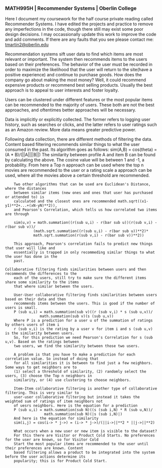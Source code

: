 ### MATH995H | Recommender Systems | Oberlin College

Here I document my coursework for the half course private reading called Recommender Systems. I have edited the projects and practice to remove any imperfections in the code, though there still may exist some poor design decisions. I may occassionally update this work to improve the code and add comments. If there are any faults that you see please contact me: tmartin2@oberlin.edu

Recommendation systems sift user data to find which items are most relevant or important.
  The system then recommends items to the users based on their preferences. The behavior of
	the user must be recorded in order to maximize the likelihood that the user will return to
    the site(have a positive experience) and continue to purchase goods. How does the company
    go about making the most money? Well, it could recommend expensive products or recommend best
    selling products. Usually the best approach is to appeal to user interests and foster loyalty.

 Users can be clustered under different features or the most popular items can be recommended to
	the majority of users. These both are not the best approaches, and oftentimes better approaches
	will be necessary.

 Data is implicitly or explicitly collected. The former refers to logging user history, such as
	searches or clicks, and the latter refers to user ratings such as an Amazon review. More data
	means greater predictive power.

 Following data collection, there are different methods of filtering the data.
	Content based filtering recommends similar things to what the user consumed in the past.
		Its algorithm goes as follows: sim(A,B) = cos(theta) = (A * B)/(||A||||B||)
		The similarity between profile A and item B can be found by calculating the above.
		The cosine value will be between 1 and -1, a probability. From here a Top n approach
		can be used where the top n movies are recommended to the user or a rating scale a
		approach can be used, where all the movies above a certain threshold are recommended.

		Two other algorithms that can be used are Euclidean's Distance, where the distances
		between similar items (new ones and ones that user has purchased or attended to) is
		calculated and the closest ones are recommended math.sqrt((x1-y1)**2+...+(xN-yN)**2)),
		and Pearson's Correlation, which tells us how correlated two items are through

		sim(u,v) = math.summation((r(sub u,i) - r(bar sub u))(r(sub v,i) - r(bar sub v))/
				 (math.sqrt.summation((r(sub u,i) - r(bar sub u))**2)*
				 math.sqrt.summation(r(sub v,i) - r(bar sub v))**2))

		This approach, Pearson's correlation fails to predict new things that user will like and
		essentially is trapped in only recommeding similar things to what the user has done in the
		past.

	Collaborative filtering finds similarities between users and then recommends the differences to the
		each of the users, still try to make sure the different items share some similarity to the items
		that where similar between the users.

		User-User collaborative filtering finds similarities between users based on their data and then
		recommends items between the users. This is good if the number of users is small.
		P (sub u,i) = math.summation(sub v)((r (sub v,i) * s (sub u,v))/
				    math.summation(sub v)(s (sub u,v))
		Where P is a prediction for a user u of the summation of ratings by others users of item i
		r (sub v,i) is the rating by a user v for item i and s (sub u,v) is the similarity between users.
		So, for this prediction we need Pearson's Correlation for s (sub u,v). Based on the ratings between
		two users, we find the similarity between those two users.

		A problem is that you have to make a prediction for each correlation value. So instead of doing that
		for all similarities it is between to find just a few neighbors. Some ways to get neighbors are to
		(1) select a threshold of similarity, (2) randomly select the users, (3) choose the Top n neighbors in
		similarity, or (4) use clustering to choose neighbors.

		Item-Item collaborative filtering is another type of collaborative filtering. This is very similar to
		user-user collaborative filtering but instead it takes the weighted sum of ratings of item neighbors not
		of uesrs neighbors. Here is the equation for a prediction
		P (sub u,i) = math.summation(sub N)((s (sub i,N) * R (sub u,N))/
				      math.summation(sub N)(|s (sub i,N)|)
		And here is the equation for similarity
		sim(i,j) = cos(i-> * j->) = (i-> * j->)/(||i->||**2 * ||j->||**2)
		
		What occurs when a new user or new item is visible to the dataset?
		For this there are Visitor or Product Cold Starts. No preferences for the user are known, so for Visitor Cold
		Start the most popular items are recommended to the user until their preferences are known. Content
		based filtering allows a product to be integrated into the system before the user actions determine its
		popularity; this is for Product Cold Start.



